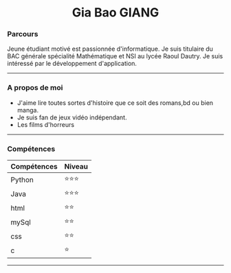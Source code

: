 <h1 align="center"> Gia Bao GIANG </h1>
<h3>Parcours </h3>
Jeune étudiant motivé est passionnée d'informatique. Je suis titulaire du BAC générale spécialité Mathématique et NSI au lycée Raoul Dautry.
Je suis intéressé par le développement d'application.

--- 

<h3>A propos de moi </h3>

- J'aime lire toutes sortes d'histoire que ce soit des romans,bd ou bien manga.
- Je suis fan de jeux vidéo indépendant.
- Les films d'horreurs


---

<h3>Compétences </h3>

| Compétences | Niveau |
| ----------- | ------ |
| Python      | ⭐⭐⭐ |
| Java        | ⭐⭐⭐ |
| html        | ⭐⭐   |
| mySql       | ⭐⭐   |
| css         | ⭐⭐    |
| c           | ⭐      | 
---


